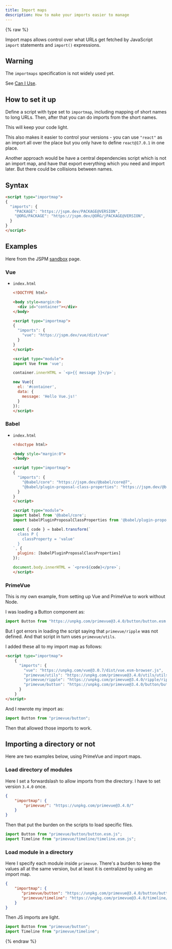```yaml
---
title: Import maps
description: How to make your imports easier to manage
---
```


{% raw %}

Import maps allows control over what URLs get fetched by JavaScript `import` statements and `import()` expressions.


## Warning

The `importmaps` specification is not widely used yet.

See [Can I Use](https://caniuse.com/?search=importmap).


## How to set it up

Define a script with type set to `importmap`, including mapping of short names to long URLs. Then, after that you can do imports from the short names.

This will keep your code light.

This also makes it easier to control your versions - you can use `"react"` as an import all over the place but you only have to define `react@17.0.1` in one place.

Another approach would be have a central dependencies script which is not an import map, and have that export everything which you need and import later. But there could be collisions between names.


## Syntax

```html
<script type="importmap">
{
  "imports": {
    "PACKAGE": "https://jspm.dev/PACKAGE@VERSION",
    "@ORG/PACKAGE": "https://jspm.dev/@ORG/jPACKAGE@VERSION",
  }
}
</script>
```


## Examples

Here from the JSPM [sandbox](https://jspm.org/sandbox) page.

### Vue

- `index.html`
    ```html
    <!DOCTYPE html>
    
    <body style=margin:0>
      <div id="container"></div>
    </body>
    
    <script type="importmap">
    {
      "imports": {
        "vue": "https://jspm.dev/vue/dist/vue"
      }
    }
    </script>
    
    <script type="module">
    import Vue from 'vue';

    container.innerHTML = `<p>{{ message }}</p>`;

    new Vue({
      el: '#container',
      data: {
        message: 'Hello Vue.js!'
      }
    });
    </script>
    ```

### Babel

- `index.html`
    ```html
    <!doctype html>

    <body style="margin:0">
    </body>

    <script type="importmap">
    {
      "imports": {
        "@babel/core": "https://jspm.dev/@babel/core@7",
        "@babel/plugin-proposal-class-properties": "https://jspm.dev/@babel/plugin-proposal-class-properties@7"
      }
    }
    </script>

    <script type="module">
    import babel from '@babel/core';
    import babelPluginProposalClassProperties from '@babel/plugin-proposal-class-properties';

    const { code } = babel.transform(`
      class P {
        classProperty = 'value'
      }
    `, {
      plugins: [babelPluginProposalClassProperties]
    });

    document.body.innerHTML = `<pre>${code}</pre>`;
    </script>
    ```
    
### PrimeVue

This is my own example, from setting up Vue and PrimeVue to work without Node.

I was loading a Button component as:

```javascript
import Button from "https://unpkg.com/primevue@3.4.0/button/button.esm.js"
```

But I got errors in loading the script saying that `primevue/ripple` was not defined. And that script in turn uses `primevue/utils`.

I added these all to my import map as follows:

```html
<script type="importmap">
    {
      "imports": {
        "vue": "https://unpkg.com/vue@3.0.7/dist/vue.esm-browser.js",
        "primevue/utils": "https://unpkg.com/primevue@3.4.0/utils/utils.esm.js",
        "primevue/ripple": "https://unpkg.com/primevue@3.4.0/ripple/ripple.esm.js",
        "primevue/button": "https://unpkg.com/primevue@3.4.0/button/button.esm.js"
      }
    }
</script>
```
    
And I rewrote my import as:

```javascript
import Button from "primevue/button";
```

Then that allowed those imports to work.


## Importing a directory or not

Here are two examples below, using PrimeVue and import maps.

### Load directory of modules

Here I set a forwardslash to allow imports from the directory. I have to set version `3.4.0` once.

```json
{
    "importmap": {
        "primevue/": "https://unpkg.com/primevue@3.4.0/"
    }
}
```

Then that put the burden on the scripts to load specific files.

```javascript
import Button from "primevue/button/button.esm.js";
import Timeline from "primevue/timeline/timeline.esm.js";
```

### Load module in a directory

Here I specify each module inside `primevue`. There's a burden to keep the values all at the same version, but at least it is centralized by using an import map.

```json
{
    "importmap": {
       "primevue/button": "https://unpkg.com/primevue@3.4.0/button/button.esm.js",
       "primevue/timeline": "https://unpkg.com/primevue@3.4.0/timeline/timeline.esm.js"
    }
}
```

Then JS imports are light.

```javascript
import Button from "primevue/button";
import Timeline from "primevue/timeline";
```

{% endraw %}
